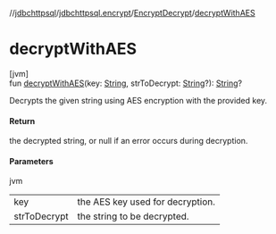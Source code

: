 //[jdbchttpsql](../../../index.md)/[jdbchttpsql.encrypt](../index.md)/[EncryptDecrypt](index.md)/[decryptWithAES](decrypt-with-a-e-s.md)

# decryptWithAES

[jvm]\
fun [decryptWithAES](decrypt-with-a-e-s.md)(key: [String](https://kotlinlang.org/api/latest/jvm/stdlib/kotlin/-string/index.html), strToDecrypt: [String](https://kotlinlang.org/api/latest/jvm/stdlib/kotlin/-string/index.html)?): [String](https://kotlinlang.org/api/latest/jvm/stdlib/kotlin/-string/index.html)?

Decrypts the given string using AES encryption with the provided key.

#### Return

the decrypted string, or null if an error occurs during decryption.

#### Parameters

jvm

| | |
|---|---|
| key | the AES key used for decryption. |
| strToDecrypt | the string to be decrypted. |
